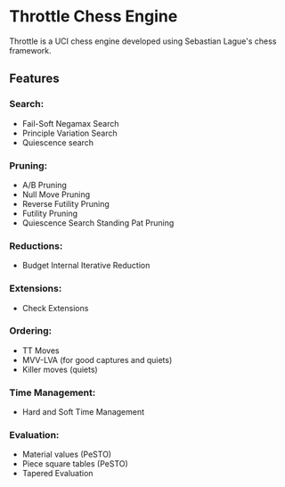 # Throttle Chess Engine

Throttle is a UCI chess engine developed using Sebastian Lague's chess framework.

## Features

### Search:
- Fail-Soft Negamax Search
- Principle Variation Search
- Quiescence search

### Pruning:
- A/B Pruning
- Null Move Pruning
- Reverse Futility Pruning
- Futility Pruning
- Quiescence Search Standing Pat Pruning

### Reductions:
- Budget Internal Iterative Reduction

### Extensions:
- Check Extensions

### Ordering:
- TT Moves
- MVV-LVA (for good captures and quiets)
- Killer moves (quiets)

### Time Management:
- Hard and Soft Time Management

### Evaluation:
- Material values (PeSTO)
- Piece square tables (PeSTO)
- Tapered Evaluation
